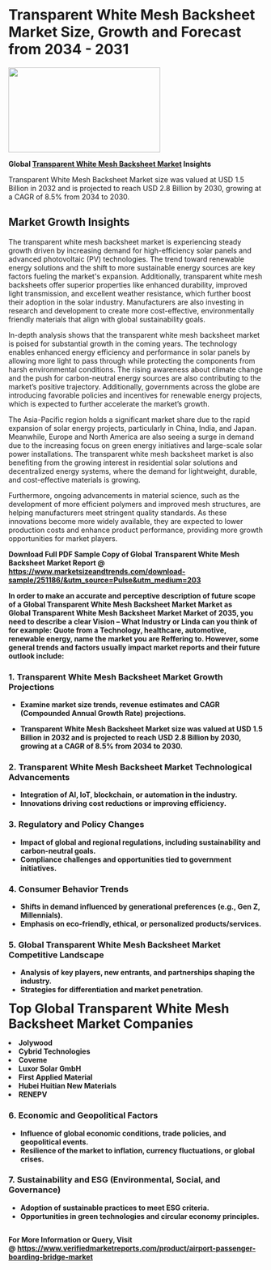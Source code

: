 <H1>Transparent White Mesh Backsheet Market Size, Growth and Forecast from 2034 - 2031</H1><img class="aligncenter size-medium wp-image-584254" src="https://thirdeyenews.in/wp-content/uploads/2034/09/Global-Market-Research-300x168.jpeg" alt="" width="300" height="168" /><p><strong>Global&nbsp;<a href="https://www.marketsizeandtrends.com/download-sample/251186/&amp;utm_source=Pulse&amp;utm_medium=203">Transparent White Mesh Backsheet Market</a> Insights</strong></p><p>Transparent White Mesh Backsheet Market size was valued at USD 1.5 Billion in 2032 and is projected to reach USD 2.8 Billion by 2030, growing at a CAGR of 8.5% from 2034 to 2030.</p><p><h2>Market Growth Insights</h2> <p>The transparent white mesh backsheet market is experiencing steady growth driven by increasing demand for high-efficiency solar panels and advanced photovoltaic (PV) technologies. The trend toward renewable energy solutions and the shift to more sustainable energy sources are key factors fueling the market's expansion. Additionally, transparent white mesh backsheets offer superior properties like enhanced durability, improved light transmission, and excellent weather resistance, which further boost their adoption in the solar industry. Manufacturers are also investing in research and development to create more cost-effective, environmentally friendly materials that align with global sustainability goals.</p> <p><strong></strong></p> <p>In-depth analysis shows that the transparent white mesh backsheet market is poised for substantial growth in the coming years. The technology enables enhanced energy efficiency and performance in solar panels by allowing more light to pass through while protecting the components from harsh environmental conditions. The rising awareness about climate change and the push for carbon-neutral energy sources are also contributing to the market’s positive trajectory. Additionally, governments across the globe are introducing favorable policies and incentives for renewable energy projects, which is expected to further accelerate the market’s growth.</p> <p>The Asia-Pacific region holds a significant market share due to the rapid expansion of solar energy projects, particularly in China, India, and Japan. Meanwhile, Europe and North America are also seeing a surge in demand due to the increasing focus on green energy initiatives and large-scale solar power installations. The transparent white mesh backsheet market is also benefiting from the growing interest in residential solar solutions and decentralized energy systems, where the demand for lightweight, durable, and cost-effective materials is growing.</p> <p>Furthermore, ongoing advancements in material science, such as the development of more efficient polymers and improved mesh structures, are helping manufacturers meet stringent quality standards. As these innovations become more widely available, they are expected to lower production costs and enhance product performance, providing more growth opportunities for market players.</p> <p><strong></p><p><span class=""><strong>Download Full PDF Sample Copy of Global Transparent White Mesh Backsheet Market Report</strong> @ <a href="https://www.marketsizeandtrends.com/download-sample/251186/&amp;utm_source=Pulse&amp;utm_medium=203" target="_blank">https://www.marketsizeandtrends.com/download-sample/251186/&amp;utm_source=Pulse&amp;utm_medium=203</a></span></p><p>In order to make an accurate and perceptive description of future scope of a Global&nbsp;Transparent White Mesh Backsheet Market Market as Global&nbsp;Transparent White Mesh Backsheet Market Market of 2035, you need to describe a clear Vision &ndash; What Industry or Linda can you think of for example: Quote from a Technology, healthcare, automotive, renewable energy, name the market you are Reffering to. However, some general trends and factors usually impact market reports and their future outlook include:</p><h3>1.&nbsp;<strong>Transparent White Mesh Backsheet Market Growth Projections</strong></h3><ul><li>Examine market size trends, revenue estimates and CAGR (Compounded Annual Growth Rate) projections.</li><li><p>Transparent White Mesh Backsheet Market size was valued at USD 1.5 Billion in 2032 and is projected to reach USD 2.8 Billion by 2030, growing at a CAGR of 8.5% from 2034 to 2030.</p></li></ul><h3>2.&nbsp;<strong>Transparent White Mesh Backsheet Market Technological Advancements</strong></h3><ul><li>Integration of AI, IoT, blockchain, or automation in the industry.</li><li>Innovations driving cost reductions or improving efficiency.</li></ul><h3>3.&nbsp;<strong>Regulatory and Policy Changes</strong></h3><ul><li>Impact of global and regional regulations, including sustainability and carbon-neutral goals.</li><li>Compliance challenges and opportunities tied to government initiatives.</li></ul><h3>4.&nbsp;<strong>Consumer Behavior Trends</strong></h3><ul><li>Shifts in demand influenced by generational preferences (e.g., Gen Z, Millennials).</li><li>Emphasis on eco-friendly, ethical, or personalized products/services.</li></ul><h3>5.&nbsp;<strong>Global Transparent White Mesh Backsheet Market Competitive Landscape</strong></h3><ul><li>Analysis of key players, new entrants, and partnerships shaping the industry.</li><li>Strategies for differentiation and market penetration.</li></ul><p data-pm-slice="1 1 []"><span style="color: inherit; font-family: inherit; font-size: 25px;">Top Global Transparent White Mesh Backsheet Market Companies</span></p><div class="" data-test-id=""><p><li>Jolywood</li><li> Cybrid Technologies</li><li> Coveme</li><li> Luxor Solar GmbH</li><li> First Applied Material</li><li> Hubei Huitian New Materials</li><li> RENEPV</li></p></div><h3>6.&nbsp;<strong>Economic and Geopolitical Factors</strong></h3><ul><li>Influence of global economic conditions, trade policies, and geopolitical events.</li><li>Resilience of the market to inflation, currency fluctuations, or global crises.</li></ul><h3>7.&nbsp;<strong>Sustainability and ESG (Environmental, Social, and Governance)</strong></h3><ul><li>Adoption of sustainable practices to meet ESG criteria.</li><li>Opportunities in green technologies and circular economy principles.</li></ul><h2><strong style="font-size: 14px;">For More Information or Query, Visit @&nbsp;</strong><a style="background-color: #ffffff; font-size: 14px;" href="https://www.marketsizeandtrends.com/report/transparent-white-mesh-backsheet-market/" target="_blank">https://www.verifiedmarketreports.com/product/airport-passenger-boarding-bridge-market</a></h2>
